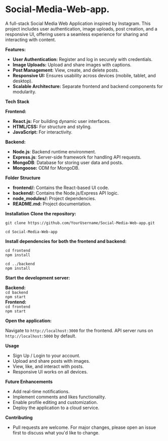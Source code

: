 # Social-Media-Web-app.
A full-stack Social Media Web Application inspired by Instagram. This project includes user authentication, image uploads, post creation, and a responsive UI, offering users a seamless experience for sharing and interacting with content.

**Features:**
- **User Authentication:** Register and log in securely with credentials.
- **Image Uploads:** Upload and share images with captions.
- **Post Management:** View, create, and delete posts.
- **Responsive UI:** Ensures usability across devices (mobile, tablet, and desktop).
-  **Scalable Architecture:** Separate frontend and backend components for modularity.


**Tech Stack**

**Frontend:**
- **React.js:** For building dynamic user interfaces.
- **HTML/CSS:** For structure and styling.
- **JavaScript:** For interactivity.

**Backend:**
- **Node.js**: Backend runtime environment.
- **Express.js**: Server-side framework for handling API requests.
- **MongoDB**: Database for storing user data and posts.
- **Mongoose:** ODM for MongoDB.

  
**Folder Structure**
- **frontend/:** Contains the React-based UI code.
- **backend/:** Contains the Node.js/Express API logic.
- **node_modules/:** Project dependencies.
- **README.md:** Project documentation.


**Installation**
**Clone the repository:**  

```git clone https://github.com/YourUsername/Social-Media-Web-app.git```  

```cd Social-Media-Web-app```


**Install dependencies for both the frontend and backend:**

```cd frontend```  
```npm install```  

```cd ../backend```  
```npm install```  


**Start the development server:**

**Backend:**  
```cd backend```  
```npm start```  
**Frontend:**  
```cd frontend```  
```npm start```  

**Open the application:**

Navigate to ```http://localhost:3000``` for the frontend.
API server runs on ```http://localhost:5000``` by default.

**Usage**
- Sign Up / Login to your account.
- Upload and share posts with images.
- View, like, and interact with posts.
- Responsive UI works on all devices.

**Future Enhancements**
- Add real-time notifications.
- Implement comments and likes functionality.
- Enable profile editing and customization.
- Deploy the application to a cloud service.

**Contributing**
- Pull requests are welcome. For major changes, please open an issue first to discuss what you'd like to change.

